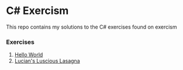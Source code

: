 # C# Exercism

This repo contains my solutions to the C# exercises found on exercism 

### Exercises
1. [Hello World](https://github.com/hideonmog/csharp-exercism/blob/main/exercises/hello-world/HelloWorld.cs)
2. [Lucian's Luscious Lasagna](https://github.com/hideonmog/csharp-exercism/blob/main/exercises/lucians-luscious-lasagna/LuciansLusciousLasagna.cs)